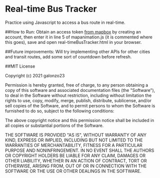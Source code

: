 # Real-time Bus Tracker
Practice using Javascript to access a bus route in real-time. 

##How to Run: 
Obtain an access token [from mapbox](https://account.mapbox.com/) by creating an account, then enter it in line 5 of mapanimation.js (it is commented where this goes), save and open real-timeBusTracker.html in your browser.

##Future improvements: 
Will try implementing other APIs for other cities and transit routes, add some sort of countdown before refresh.

##MIT License

Copyright (c) 2021 galonzo23

Permission is hereby granted, free of charge, to any person obtaining a copy
of this software and associated documentation files (the "Software"), to deal
in the Software without restriction, including without limitation the rights
to use, copy, modify, merge, publish, distribute, sublicense, and/or sell
copies of the Software, and to permit persons to whom the Software is
furnished to do so, subject to the following conditions:

The above copyright notice and this permission notice shall be included in all
copies or substantial portions of the Software.

THE SOFTWARE IS PROVIDED "AS IS", WITHOUT WARRANTY OF ANY KIND, EXPRESS OR
IMPLIED, INCLUDING BUT NOT LIMITED TO THE WARRANTIES OF MERCHANTABILITY,
FITNESS FOR A PARTICULAR PURPOSE AND NONINFRINGEMENT. IN NO EVENT SHALL THE
AUTHORS OR COPYRIGHT HOLDERS BE LIABLE FOR ANY CLAIM, DAMAGES OR OTHER
LIABILITY, WHETHER IN AN ACTION OF CONTRACT, TORT OR OTHERWISE, ARISING FROM,
OUT OF OR IN CONNECTION WITH THE SOFTWARE OR THE USE OR OTHER DEALINGS IN THE
SOFTWARE.
